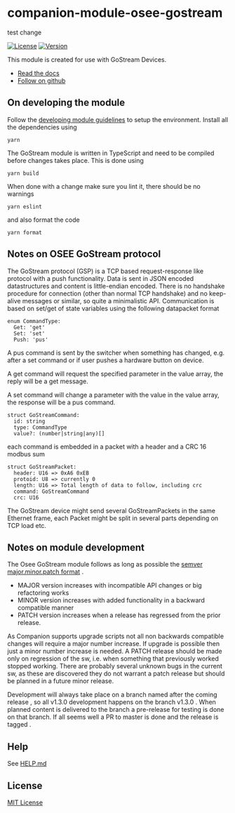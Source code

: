 # companion-module-osee-gostream

test change

[![License](https://img.shields.io/github/license/bitfocus/companion-module-osee-gostream)](https://github.com/bitfocus/companion-module-osee-gostream/blob/main/LICENSE)
[![Version](https://img.shields.io/github/v/release/bitfocus/companion-module-osee-gostream)](https://github.com/bitfocus/companion-module-osee-gostream/releases)

This module is created for use with GoStream Devices.

- [Read the docs](./How%20to%20connect%20to%20computer%20software%20and%20companion.pdf)
- [Follow on github](https://github.com/bitfocus/companion-module-osee-gostream)

## On developing the module

Follow the [developing module guidelines](https://github.com/bitfocus/companion-module-base/wiki) to setup the environment.
Install all the dependencies using

`yarn`

The GoStream module is written in TypeScript and need to be compiled before changes takes place. This is done using

`yarn build`

When done with a change make sure you lint it, there should be no warnings

`yarn eslint`

and also format the code

`yarn format`

## Notes on OSEE GoStream protocol

The GoStream protocol (GSP) is a TCP based request-response like protocol with a push functionality. Data is sent in JSON encoded datastructures and content is little-endian encoded.
There is no handshake procedure for connection (other than normal TCP handshake) and no keep-alive messages or similar, so quite a minimalistic API.
Communication is based on set/get of state variables using the following datapacket format

```
enum CommandType:
  Get: 'get'
  Set: 'set'
  Push: 'pus'
```
A pus command is sent by the switcher when something has changed, e.g. after a set command or if user pushes a hardware button on device.

A get command will request the specified parameter in the value array, the reply will be a get message.

A set command will change a parameter with the value in the value array, the response will be a pus command.

```
struct GoStreamCommand:
  id: string
  type: CommandType
  value?: (number|string|any)[]
```
each command is embedded in a packet with a header and a CRC 16 modbus sum

```
struct GoStreamPacket:
  header: U16 => 0xA6 0xEB
  protoid: U8 => currently 0
  length: U16 => Total length of data to follow, including crc
  command: GoStreamCommand
  crc: U16
```

The GoStream device might send several GoStreamPackets in the same Ethernet frame, each Packet might be split in several parts depending on TCP load etc.

## Notes on module development

The Osee GoStream module follows as long as possible the [semver major.minor.patch format](https://semver.org/) .
* MAJOR version increases with incompatible API changes or big refactoring works
* MINOR version increases with added functionality in a backward compatible manner
* PATCH version increases when a release has regressed from the prior release.

As Companion supports upgrade scripts not all non backwards compatible changes will require a major number increase. If upgrade is possible then
just a minor number increase is needed.
A PATCH release should be made only on regression of the sw, i.e. when something that previously worked stopped working. There are probably several unknown
bugs in the current sw, as these are discovered they do not warrant a patch release but should be planned in a future minor release.

Development will always take place on a branch named after
the coming release , so all v1.3.0 development happens on the
branch v1.3.0 . When planned content is delivered to the branch
a pre-release for testing is done on that branch. If all seems
well a PR to master is done and the release is tagged .

## Help

See [HELP.md](./companion/HELP.md)

## License

[MIT License](./LICENSE)
